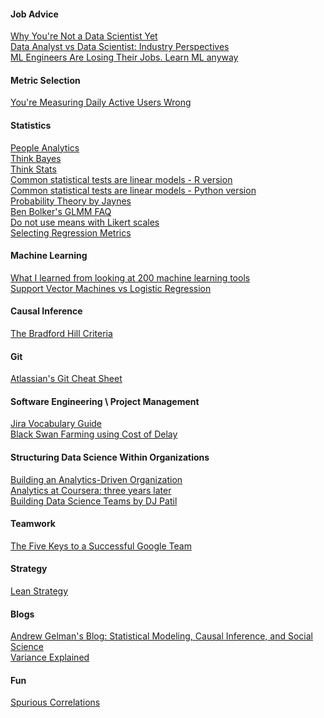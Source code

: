 #### Job Advice
[Why You're Not a Data Scientist Yet](https://towardsdatascience.com/why-youre-not-a-job-ready-data-scientist-yet-1a0d73f15012) \
[Data Analyst vs Data Scientist: Industry Perspectives](https://mpopov.com/blog/2018/05/24/data-analyst-vs-data-scientist-industry-perspectives/) \
[ML Engineers Are Losing Their Jobs. Learn ML anyway](https://towardsdatascience.com/ml-engineers-are-losing-their-jobs-learn-ml-anyway-87e19523cd9b)

#### Metric Selection
[You're Measuring Daily Active Users Wrong](https://amplitude.com/blog/2016/01/14/measuring-active-users)

#### Statistics
[People Analytics](http://peopleanalytics-regression-book.org/index.html) \
[Think Bayes](http://www.greenteapress.com/thinkbayes/thinkbayes.pdf) \
[Think Stats](http://greenteapress.com/thinkstats/thinkstats.pdf) \
[Common statistical tests are linear models - R version](https://lindeloev.github.io/tests-as-linear/) \
[Common statistical tests are linear models - Python version](https://eigenfoo.xyz/tests-as-linear/) \
[Probability Theory by Jaynes](http://www.med.mcgill.ca/epidemiology/hanley/bios601/GaussianModel/JaynesProbabilityTheory.pdf) \
[Ben Bolker's GLMM FAQ](https://bbolker.github.io/mixedmodels-misc/glmmFAQ.html) \
[Do not use means with Likert scales](https://bookdown.org/Rmadillo/likert/summary.html) \
[Selecting Regression Metrics](https://towardsdatascience.com/how-to-select-the-right-evaluation-metric-for-machine-learning-models-part-1-regrression-metrics-3606e25beae0)

#### Machine Learning
[What I learned from looking at 200 machine learning tools](https://huyenchip.com/2020/06/22/mlops.html) \
[Support Vector Machines vs Logistic Regression](https://towardsdatascience.com/support-vector-machine-vs-logistic-regression-94cc2975433f)

#### Causal Inference
[The Bradford Hill Criteria](https://en.wikipedia.org/wiki/Bradford_Hill_criteria)

#### Git
[Atlassian's Git Cheat Sheet](https://www.atlassian.com/git/tutorials/atlassian-git-cheatsheet)

#### Software Engineering \ Project Management
[Jira Vocabulary Guide](https://community.atlassian.com/t5/Jira-articles/Your-Go-To-Jira-Glossary/ba-p/605232) \
[Black Swan Farming using Cost of Delay](https://www.growingagile.co.za/wp-content/uploads/2013/06/Black-Swan-Farming-using-Cost-of-Delay.pdf)

#### Structuring Data Science Within Organizations

[Building an Analytics-Driven Organization](https://www.accenture.com/us-en/~/media/accenture/conversion-assets/dotcom/documents/global/pdf/industries_2/accenture-building-analytics-driven-organization.pdf) \
[Analytics at Coursera: three years later](https://medium.com/@chuongdo/analytics-at-coursera-three-years-later-638498709ac8) \
[Building Data Science Teams by DJ Patil](http://www.datascienceassn.org/sites/default/files/Building%20Data%20Science%20Teams.pdf)

#### Teamwork
[The Five Keys to a Successful Google Team](https://rework.withgoogle.com/blog/five-keys-to-a-successful-google-team/)

#### Strategy
[Lean Strategy](https://hbr.org/2016/03/lean-strategy)

#### Blogs
[Andrew Gelman's Blog: Statistical Modeling, Causal Inference, and Social Science](https://statmodeling.stat.columbia.edu/) \
[Variance Explained](http://varianceexplained.org/)

#### Fun
[Spurious Correlations](https://www.tylervigen.com/spurious-correlations)
